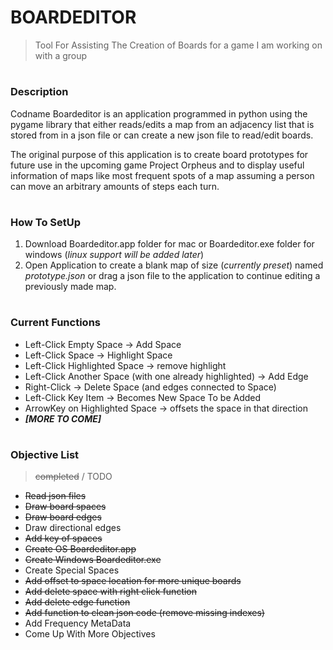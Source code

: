 # BOARDEDITOR
> Tool For Assisting The Creation of Boards for a game I am working on with a group

#
### Description

Codname Boardeditor is an application programmed in python using the pygame library that either reads/edits a map from an adjacency list that is stored from in a json file or can create a new json file to read/edit boards.

The original purpose of this application is to create board prototypes for future use in the upcoming game Project Orpheus and to display useful information of maps like most frequent spots of a map assuming a person can move an arbitrary amounts of steps each turn.

#
### How To SetUp

1. Download Boardeditor.app folder for mac or Boardeditor.exe folder for windows (*linux support will be added later*)
2. Open Application to create a blank map of size (*currently preset*) named *prototype.json* or drag a json file to the application to continue editing a previously made map.

#
### Current Functions

- Left-Click Empty Space -> Add Space
- Left-Click Space -> Highlight Space
- Left-Click Highlighted Space -> remove highlight
- Left-Click Another Space (with one already highlighted) -> Add Edge
- Right-Click -> Delete Space (and edges connected to Space)
- Left-Click Key Item -> Becomes New Space To be Added
- ArrowKey on Highlighted Space -> offsets the space in that direction
- ***[MORE TO COME]***

#
### Objective List
> ~~completed~~ / TODO

+ ~~Read json files~~
+ ~~Draw board spaces~~
+ ~~Draw board edges~~
+ Draw directional edges
+ ~~Add key of spaces~~
+ ~~Create OS Boardeditor.app~~
+ ~~Create Windows Boardeditor.exe~~
+ Create Special Spaces
+ ~~Add offset to space location for more unique boards~~
+ ~~Add delete space with right click function~~
+ ~~Add delete edge function~~
+ ~~Add function to clean json code (remove missing indexes)~~
+ Add Frequency MetaData
+ Come Up With More Objectives

